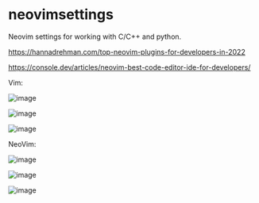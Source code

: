 # neovimsettings

Neovim settings for working with C/C++ and python.

https://hannadrehman.com/top-neovim-plugins-for-developers-in-2022

https://console.dev/articles/neovim-best-code-editor-ide-for-developers/

Vim:

![image](https://user-images.githubusercontent.com/32228946/198881723-f3244ae9-29cf-4571-b08c-a2bc48f7ae64.png)

![image](https://user-images.githubusercontent.com/32228946/198881760-d56478ca-2916-4e41-a59f-754e07b7a83c.png)

![image](https://user-images.githubusercontent.com/32228946/198881793-f92cf0ab-d90d-4bf3-9c59-e363d6c7ef48.png)

NeoVim:

![image](https://user-images.githubusercontent.com/32228946/198881817-b9706b94-df76-4f43-a734-676c74ef7af9.png)

![image](https://user-images.githubusercontent.com/32228946/198881831-c9584c3a-e728-49b4-9412-2fb5d66f2b12.png)

![image](https://user-images.githubusercontent.com/32228946/198881847-5387ea5c-0b66-4010-8cc9-9cae478d88c0.png)
